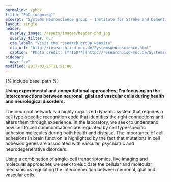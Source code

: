 ```yaml
---
permalink: /phd/
title: "PhD (ongoing)"
excerpt: "Systems Neuroscience group - Institute for Stroke and Dementia Research - Klinikum der Universitat Munchen (Munich, Germany)"
layout: single
header:
  overlay_image: /assets/images/header-phd.jpg
  overlay_filter: 0.7
  cta_label: "Visit the research group website"
  cta_url: "http://research.isd-muc.de/Systemsneuroscience.html"
  caption: "Photo credit: [**ISD**](http://research.isd-muc.de/Systemsneuroscience.html)"
sidebar:
  nav: "cv"
modified: 2017-03-25T11:51:00
---
```


{% include base_path %}

**Using experimental and computational approaches, I'm focusing on the interconnections between neuronal, glial and vascular cells during health and neurological disorders.**

The neuronal network is a highly organized dynamic system that requires a cell type-specific recognition code that identifies the right connections and alters them through experience. 
In the laboratory, we seek to understand how cell to cell communications are regulated by cell type-specific adhesion molecules during both health and disease. The importance of cell adhesions in brain function is highlighted by the fact that mutations in cell adhesion genes are associated with vascular, psychiatric and neurodegenerative disorders.

Using a combination of single-cell transcriptomics, live imaging and molecular approaches we seek to elucidate the cellular and molecular mechanisms regulating the interconnection between neuronal, glial and vascular cells.
